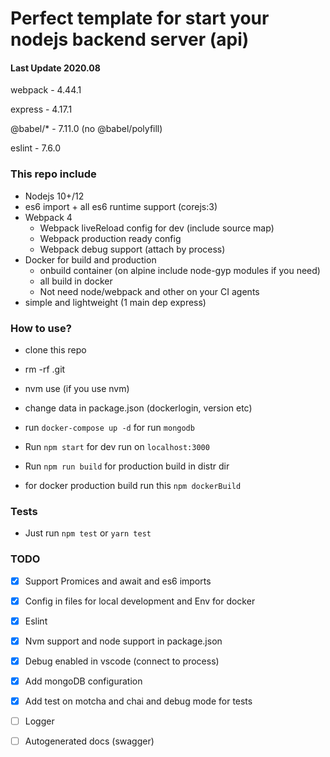 # Perfect template for start your nodejs backend server (api)

#### Last Update 2020.08
webpack -  4.44.1

express - 4.17.1

@babel/* - 7.11.0 (no @babel/polyfill)

eslint - 7.6.0

### This repo include

- Nodejs 10+/12
- es6 import + all es6 runtime support (corejs:3)
- Webpack 4
  - Webpack liveReload config for dev (include source map)
  - Webpack production ready config
  - Webpack debug support (attach by process)
- Docker for build and production
  - onbuild container (on alpine include node-gyp modules if you need)
  - all build in docker
  - Not need node/webpack and other on your CI agents
- simple and lightweight (1 main dep express)

### How to use?

- clone this repo
- rm -rf .git
- nvm use (if you use nvm)
- change data in package.json (dockerlogin, version etc)
- run `docker-compose up -d` for run `mongodb`
- Run ```npm start``` for dev run on `localhost:3000`

- Run ```npm run build``` for production build in distr dir
- for docker production build run this ```npm dockerBuild```

### Tests

- Just run `npm test` or `yarn test`


### TODO

- [x] Support Promices and await and es6 imports
- [x] Config in files for local development and Env for docker
- [x] Eslint
- [x] Nvm support and node support in package.json
- [x] Debug enabled in vscode (connect to process)
- [x] Add mongoDB configuration
- [x] Add test on motcha and chai and debug mode for tests
- [ ] Logger
- [ ] Autogenerated docs (swagger)


